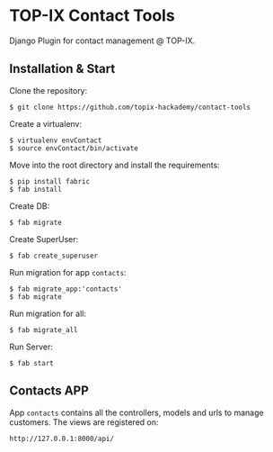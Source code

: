 # TOP-IX Contact Tools

Django Plugin for contact management @ TOP-IX.

## Installation & Start

Clone the repository:

    $ git clone https://github.com/topix-hackademy/contact-tools
    
Create a virtualenv:

    $ virtualenv envContact
    $ source envContact/bin/activate
    
Move into the root directory and install the requirements:

    $ pip install fabric
    $ fab install
    
Create DB:

    $ fab migrate
    
Create SuperUser:

    $ fab create_superuser

Run migration for app ```contacts```:

    $ fab migrate_app:'contacts'
    $ fab migrate

Run migration for all:

    $ fab migrate_all
    
Run Server:

    $ fab start
    
## Contacts APP

App ```contacts``` contains all the controllers, models and urls to manage customers. The views are registered on:

    http://127.0.0.1:8000/api/
